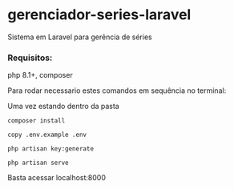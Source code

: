 # gerenciador-series-laravel
Sistema em Laravel para gerência de séries

### Requisitos:
php 8.1+, composer

Para rodar necessario estes comandos em sequência no terminal:

Uma vez estando dentro da pasta

``composer install``

``copy .env.example .env``

``php artisan key:generate``

``php artisan serve``

Basta acessar localhost:8000

